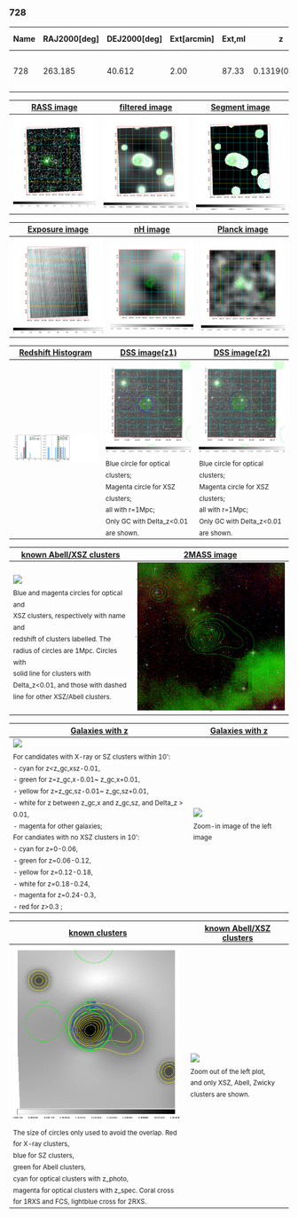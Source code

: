 <div STYLE="page-break-after: always;"></div>

### 728

|Name|RAJ2000[deg]|DEJ2000[deg] |Ext[arcmin]| Ext,ml | z | z_src| C|GC(XSZ,Delta_z<0.01)| GC(OPT,Delta_z<0.01)|GC| R_sig[arcmin] | R500[arcmin] | R500[Mpc]| CRsig[c/s] | CR500[c/s] |L500[1E44 erg/s]|F500[1E-12 erg/s/cm^2]| M500[1E14 Msun]|Tx[keV]|Cnt_sig|Beta|Rc[arcmin]|Comment|Alias|
|---|---|---|---|---|---|------|---|--------|---------|----------|---|---|---|---|---|---|---|---|---|---|---|---|---|---|
|728| 263.185| 40.612| 2.00| 87.33| 0.1319(0.007)| z1, z_xsz| B| PSZ2, Tar| A, W| A, N, PSZ2, Tar, W| 11.725| 7.036| 0.990| 0.204(0.025)| 0.191(0.023)| 1.661(0.106)| 3.611(0.231)| 3.14(0.10)| 4.52(0.09)| 245.3| 0.904(-0.096+0.067)| 5.023(-0.649+0.465)| -| k219|

|[RASS image](../image/728/728_img.pdf)|[filtered image](../image/728/728_fil.pdf)|[Segment image](../image/728/728_seg.pdf)|
|-------------------|--------------------|-------------------|
| <img src="../image/728/728_img.png" width="300">  | <img src="../image/728/728_fil.png" width="300">   | <img src="../image/728/728_seg.png" width="300">  |

|[Exposure image](../image/728/728_mex.pdf)| [nH image](../image/728/728_nh.pdf)| [Planck image](../image/728/728_p.pdf)|
|-------------------|--------------------|-------------------|
|<img src="../image/728/728_mex.png" width="300">   | <img src="../image/728/728_nh.png" width="300">    | <img src="../image/728/728_p.png" width="300"> |

|[Redshift Histogram](../image/728/728_zg.pdf) | [DSS image(z1)](../image/728/728_dss_z1.pdf)      |  [DSS image(z2)](../image/728/728_dss_z2.pdf)    |
|-------------------|--------------------|-------------------|
|<img src="../image/728/728_zg.png" width="300"> |<img src="../image/728/728_dss_z1.png" width="300"> <sub><br>Blue circle for optical clusters; <br>Magenta circle for XSZ clusters; <br>all with r=1Mpc; <br>Only GC with Delta_z<0.01 are shown. </sub>| <img src="../image/728/728_dss_z2.png" width="300"><sub><br>Blue circle for optical clusters; <br>Magenta circle for XSZ clusters; <br>all with r=1Mpc; <br>Only GC with Delta_z<0.01 are shown. </sub> |

|[known Abell/XSZ clusters](../image/728/728_m.pdf) | [2MASS image](../image/728/728_2mass.pdf)      |
|-------------------|-------------------|
|<img src=../image/728/728_m.png width="300"> <br><sub>Blue and magenta circles for optical and <br>XSZ clusters, respectively with name and <br>redshift of clusters labelled. The <br>radius of circles are 1Mpc. Circles with <br>solid line for clusters with <br>Delta_z<0.01, and those with dashed <br>line for other XSZ/Abell clusters.        </sub>|<img src="../image/728/728_2mass.png" width="300">  |

|[Galaxies with z](../image/728/728_opt_ned.pdf) |[Galaxies with z](../image/728/728_opt_ned_zoom.pdf) |
|-------------------|-------------------|
| <img src=../image/728/728_opt_ned.png width="300"> <br><sub> For candidates with X-ray or SZ clusters within 10': <br> - cyan for z<z_gc,xsz-0.01, <br> - green for z=z_gc,x-0.01~ z_gc,x+0.01, <br> - yellow for z=z_gc,sz-0.01~ z_gc,sz+0.01, <br> - white for z between z_gc,x and z_gc,sz, and Delta_z > 0.01, <br> - magenta for other galaxies; <br>For candiates with no XSZ clusters in 10': <br> - cyan for z=0-0.06, <br> - green for z=0.06-0.12, <br> - yellow for z=0.12-0.18, <br> - white for z=0.18-0.24, <br> - magenta for z=0.24-0.3, <br> - red for z>0.3 ;  </sub>|<img src=../image/728/728_opt_ned_zoom.png width="300">  <br><sub> Zoom-in image of the left image</sub>|

|[known clusters](../image/728/728_gc.pdf) |[known Abell/XSZ clusters](../image/728/728_gc_large.pdf) |
|-------------------|-------------------|
| <img src=../image/728/728_gc.png width="300"> <br><sub> The size of circles only used to avoid the overlap. Red for X-ray clusters, <br> blue for SZ clusters, <br> green for Abell clusters, <br> cyan for optical clusters with z_photo, <br> magenta for optical clusters with z_spec. Coral cross for 1RXS and FCS, lightblue cross for 2RXS. </sub>|<img src=../image/728/728_gc_large.png width="300"> <br><sub> Zoom out of the left plot, <br> and only XSZ, Abell, Zwicky clusters are shown. </sub> |



